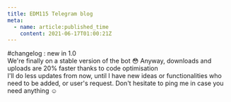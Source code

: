```yaml
---
title: EDM115 Telegram blog
meta:
  - name: article:published_time
    content: 2021-06-17T01:00:21Z
---
```


#changelog : new in 1.0  
We're finally on a stable version of the bot :flushed: Anyway, downloads and uploads are 20% faster thanks to code optimisation  
I'll do less updates from now, until I have new ideas or functionalities who need to be added, or user's request. Don't hesitate to ping me in case you need anything :relaxed:

